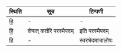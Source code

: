 | स्थिति | सूत्र | टिप्पणी |
| ----- | ------- | ------ |
| हि॒ | - | - |
| हि॒ | शेषात् कर्तरि परस्मैपदम् | इति परस्मैपदम् |
| हि | - | स्वरभेदमात्रालोपः |
